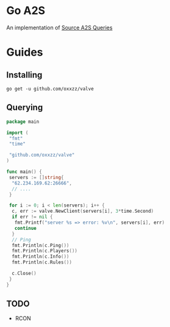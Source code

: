 # Go A2S

An implementation of [Source A2S Queries](https://developer.valvesoftware.com/wiki/Server_queries)

# Guides

## Installing

`go get -u github.com/oxxzz/valve`

## Querying

```go
package main

import (
 "fmt"
 "time"

 "github.com/oxxzz/valve"
)

func main() {
 servers := []string{
  "62.234.169.62:26666",
  // ....
 }

 for i := 0; i < len(servers); i++ {
  c, err := valve.NewClient(servers[i], 3*time.Second)
  if err != nil {
   fmt.Printf("server %s => error: %v\n", servers[i], err)
   continue
  }
  // Ping
  fmt.Println(c.Ping())
  fmt.Println(c.Players())
  fmt.Println(c.Info())
  fmt.Println(c.Rules())

  c.Close()
 }
}

```

## TODO

- RCON
